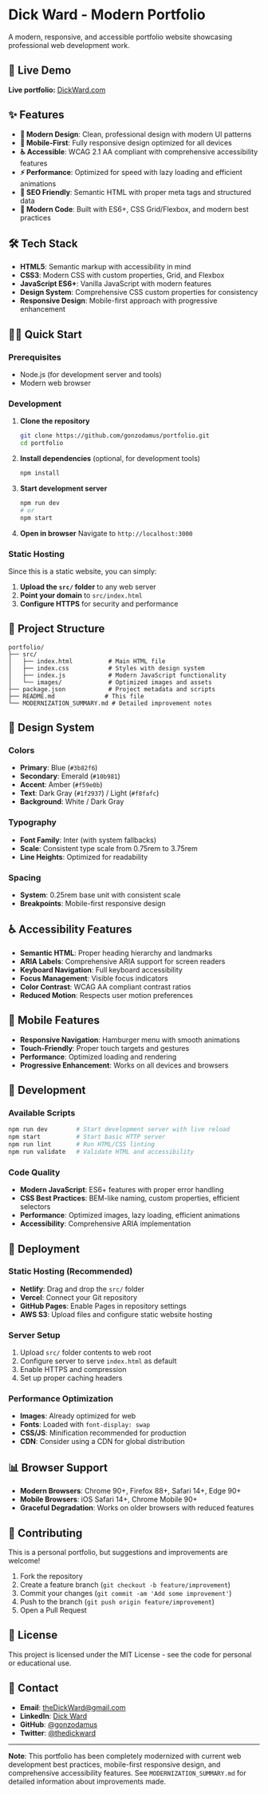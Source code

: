 # Dick Ward - Modern Portfolio

A modern, responsive, and accessible portfolio website showcasing professional web development work.

## 🚀 Live Demo

**Live portfolio:** [DickWard.com](https://DickWard.com)

## ✨ Features

- **🎨 Modern Design**: Clean, professional design with modern UI patterns
- **📱 Mobile-First**: Fully responsive design optimized for all devices
- **♿ Accessible**: WCAG 2.1 AA compliant with comprehensive accessibility features
- **⚡ Performance**: Optimized for speed with lazy loading and efficient animations
- **🎯 SEO Friendly**: Semantic HTML with proper meta tags and structured data
- **🔧 Modern Code**: Built with ES6+, CSS Grid/Flexbox, and modern best practices

## 🛠 Tech Stack

- **HTML5**: Semantic markup with accessibility in mind
- **CSS3**: Modern CSS with custom properties, Grid, and Flexbox
- **JavaScript ES6+**: Vanilla JavaScript with modern features
- **Design System**: Comprehensive CSS custom properties for consistency
- **Responsive Design**: Mobile-first approach with progressive enhancement

## 🏃‍♂️ Quick Start

### Prerequisites
- Node.js (for development server and tools)
- Modern web browser

### Development

1. **Clone the repository**
   ```bash
   git clone https://github.com/gonzodamus/portfolio.git
   cd portfolio
   ```

2. **Install dependencies** (optional, for development tools)
   ```bash
   npm install
   ```

3. **Start development server**
   ```bash
   npm run dev
   # or
   npm start
   ```

4. **Open in browser**
   Navigate to `http://localhost:3000`

### Static Hosting

Since this is a static website, you can simply:

1. **Upload the `src/` folder** to any web server
2. **Point your domain** to `src/index.html`
3. **Configure HTTPS** for security and performance

## 📂 Project Structure

```
portfolio/
├── src/
│   ├── index.html          # Main HTML file
│   ├── index.css           # Styles with design system
│   ├── index.js            # Modern JavaScript functionality
│   └── images/             # Optimized images and assets
├── package.json            # Project metadata and scripts
├── README.md              # This file
└── MODERNIZATION_SUMMARY.md # Detailed improvement notes
```

## 🎨 Design System

### Colors
- **Primary**: Blue (`#3b82f6`)
- **Secondary**: Emerald (`#10b981`)
- **Accent**: Amber (`#f59e0b`)
- **Text**: Dark Gray (`#1f2937`) / Light (`#f8fafc`)
- **Background**: White / Dark Gray

### Typography
- **Font Family**: Inter (with system fallbacks)
- **Scale**: Consistent type scale from 0.75rem to 3.75rem
- **Line Heights**: Optimized for readability

### Spacing
- **System**: 0.25rem base unit with consistent scale
- **Breakpoints**: Mobile-first responsive design

## ♿ Accessibility Features

- **Semantic HTML**: Proper heading hierarchy and landmarks
- **ARIA Labels**: Comprehensive ARIA support for screen readers
- **Keyboard Navigation**: Full keyboard accessibility
- **Focus Management**: Visible focus indicators
- **Color Contrast**: WCAG AA compliant contrast ratios
- **Reduced Motion**: Respects user motion preferences

## 📱 Mobile Features

- **Responsive Navigation**: Hamburger menu with smooth animations
- **Touch-Friendly**: Proper touch targets and gestures
- **Performance**: Optimized loading and rendering
- **Progressive Enhancement**: Works on all devices and browsers

## 🔧 Development

### Available Scripts

```bash
npm run dev        # Start development server with live reload
npm start          # Start basic HTTP server
npm run lint       # Run HTML/CSS linting
npm run validate   # Validate HTML and accessibility
```

### Code Quality

- **Modern JavaScript**: ES6+ features with proper error handling
- **CSS Best Practices**: BEM-like naming, custom properties, efficient selectors
- **Performance**: Optimized images, lazy loading, efficient animations
- **Accessibility**: Comprehensive ARIA implementation

## 🚀 Deployment

### Static Hosting (Recommended)
- **Netlify**: Drag and drop the `src/` folder
- **Vercel**: Connect your Git repository
- **GitHub Pages**: Enable Pages in repository settings
- **AWS S3**: Upload files and configure static website hosting

### Server Setup
1. Upload `src/` folder contents to web root
2. Configure server to serve `index.html` as default
3. Enable HTTPS and compression
4. Set up proper caching headers

### Performance Optimization
- **Images**: Already optimized for web
- **Fonts**: Loaded with `font-display: swap`
- **CSS/JS**: Minification recommended for production
- **CDN**: Consider using a CDN for global distribution

## 📊 Browser Support

- **Modern Browsers**: Chrome 90+, Firefox 88+, Safari 14+, Edge 90+
- **Mobile Browsers**: iOS Safari 14+, Chrome Mobile 90+
- **Graceful Degradation**: Works on older browsers with reduced features

## 🤝 Contributing

This is a personal portfolio, but suggestions and improvements are welcome!

1. Fork the repository
2. Create a feature branch (`git checkout -b feature/improvement`)
3. Commit your changes (`git commit -am 'Add some improvement'`)
4. Push to the branch (`git push origin feature/improvement`)
5. Open a Pull Request

## 📄 License

This project is licensed under the MIT License - see the code for personal or educational use.

## 📧 Contact

- **Email**: [theDickWard@gmail.com](mailto:theDickWard@gmail.com)
- **LinkedIn**: [Dick Ward](https://www.linkedin.com/in/dick-ward/)
- **GitHub**: [@gonzodamus](https://github.com/gonzodamus)
- **Twitter**: [@thedickward](https://twitter.com/thedickward)

---

**Note**: This portfolio has been completely modernized with current web development best practices, mobile-first responsive design, and comprehensive accessibility features. See `MODERNIZATION_SUMMARY.md` for detailed information about improvements made.
